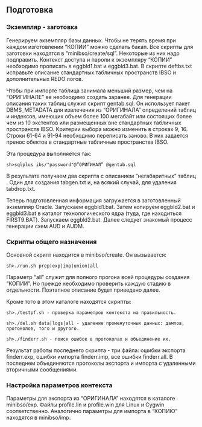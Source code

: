 ## Подготовка
### Экземпляр - заготовка

Генерируем экземпляр базы данных. Чтобы не терять время при
каждом изготовлении “КОПИИ” можно сделать бакап. Все скрипты для
заготовки находятся в “minibso/create/sql”. Некоторые из них надо
подправить. Контекст доступа и пароли к экземпляру “КОПИИ” необходимо
прописать в eggbld1.bat и eggbld3.bat. В скрипте deftbs.txt исправьте
описание стандартных табличных пространств IBSO и дополнительных REDO
логов.

Чтобы при импорте таблица занимала меньший размер, чем на
“ОРИГИНАЛЕ” ее необходимо создать заранее. Для генерации описания таких таблиц служит скрипт
gentab.sql. Он использует пакет DBMS_METADATA для извлечения из “ОРИГИНАЛА” определений 
таблиц и индексов, имеющих объем более 100 мегабайт или состоящих более чем из 10
экстентов или размещенных вне стандартных табличных пространств IBSO.
Критерии выбора можно изменить в строках 9, 16. Строки 61-64 и 91-94 необходимо 
переписать заново. В них задается пренос обектов в стандартные табличные пространства IBSO.

Эта процедура выполняется так:

    sh>sqlplus ibs/"password"@”ОРИГИНАЛ” @gentab.sql

В результате получаем два скрипта с описанием “негабаритных”
таблиц . Один для создания tabgen.txt и, на всякий случай, для удаления
tabdrop.txt.

Теперь подготовленная информация загружается в заготовленный
экземпляр Oracle. Запускаем eggbld1.bat. Затем копируем eggbld2.bat и
eggbld3.bat в каталог технологического ядра (туда, где находиться
FIRST9.BAT). Запускаем eggbld2.bat. Далее следует знакомый процесс
генерации схем AUD и AUDM. 

### Скрипты общего назначения

Основной скрипт находится в minibso/create. Он вызывается: 

    sh>./run.sh prep|exp|imp|union|all 

Параметр “all” служит для полного прогона всей процедуры
создания “КОПИИ”. Но прежде необходимо проверить каждую стадию в
отдельности. Поэтапное описание будет приведено далее.

Кроме того в этом каталоге находятся скрипты:

    sh>./testpf.sh - проверка параметров контекста на правильность. 

    sh>./del.sh data|logs|all - удаление промежуточных данных: дампов, протоколов, того и другого.

    sh>./finderr.sh - поиск ошибок в протоколах и объединение их.

Результат работы последнего скрипта - три файла: ошибки экспорта finderr.exp, ошибки импорта
finderr.imp, все ошибки finderr.all. В последнем объединяются протоколы
экспорта и импорта с удаленными вторичными сообщениями.

### Настройка параметров контекста

Параметры для экспорта из “ОРИГИНАЛА” находятся в каталоге
minibso/exp. Файлы profile.lin и profile.win для Linux и Cygwin
соответственно. Аналогично параметры для импорта в “КОПИЮ” находятся в
minibso/imp. 